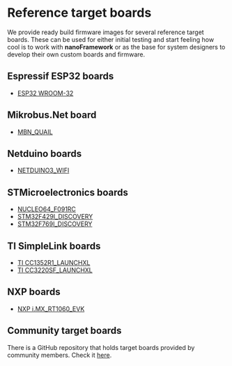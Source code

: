 # Reference target boards

We provide ready build firmware images for several reference target boards. These can be used for either initial testing and start feeling how cool is to work with **nanoFramework** or as the base for system designers to develop their own custom boards and firmware.

## Espressif ESP32 boards

- [ESP32 WROOM-32](esp32-wroom-32.md)

## Mikrobus.Net board

- [MBN_QUAIL](mbn-quail.md)

## Netduino boards

- [NETDUINO3_WIFI](netduino3-wifi.md)

## STMicroelectronics boards

- [NUCLEO64_F091RC](st-nucleo64-f091rc.md)
- [STM32F429I_DISCOVERY](stm32f429i-discovery.md)
- [STM32F769I_DISCOVERY](stm32f769i-discovery.md)

## TI SimpleLink boards

- [TI CC1352R1_LAUNCHXL](ti-cc1352r1-launchxl.md)
- [TI CC3220SF_LAUNCHXL](ti-cc3220sf-launchxl.md)

## NXP boards

- [NXP i.MX_RT1060_EVK](mimxrt-1060-evk.md)

## Community target boards

There is a GitHub repository that holds target boards provided by community members. Check it [here](https://github.com/nanoframework/nf-Community-Targets).
